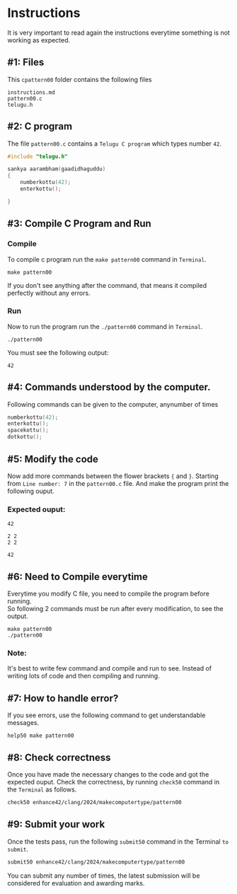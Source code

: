 # Instructions
It is very important to read again the instructions everytime something is not working as expected.  

## #1: Files
This `cpattern00` folder contains the following files
```
instructions.md
pattern00.c
telugu.h
```

## #2: C program
The file `pattern00.c` contains a `Telugu C program` which types number `42`.
```C
#include "telugu.h"

sankya aarambham(gaadidhaguddu)
{
    numberkottu(42);
    enterkottu();

}
```

## #3: Compile C Program and Run
### Compile
To compile c program run the `make pattern00` command in `Terminal`.
```
make pattern00
```
If you don't see anything after the command, that means it compiled perfectly without any errors.  
### Run
Now to run the program run the `./pattern00` command in `Terminal`.
```
./pattern00
```
You must see the following output:
```
42

```


## #4: Commands understood by the computer.
Following commands can be given to the computer, anynumber of times
```C
numberkottu(42);
enterkottu();
spacekottu();
dotkottu();
```

## #5: Modify the code
Now add more commands between the flower brackets `{` and `}`. Starting from `Line number: 7`  in the `pattern00.c` file. And make the program print the following ouput.
### Expected ouput:
```
42

2 2
2 2

42

```

## #6: Need to Compile everytime
Everytime you modify C file, you need to compile the program before running.  
So following 2 commands must be run after every modification, to see the output. 
```
make pattern00
./pattern00
```
### Note: 
It's best to write few command and compile and run to see. Instead of writing lots of code and then compiling and running.

## #7: How to handle error?
If you see errors, use the following command to get understandable messages. 
```
help50 make pattern00
```


## #8: Check correctness
Once you have made the necessary changes to the code and got the expected ouput. Check the correctness, by running `check50` command in the `Terminal` as follows.  
```bash
check50 enhance42/clang/2024/makecomputertype/pattern00
```

## #9: Submit your work
Once the tests pass, run the following `submit50` command in the Terminal `to submit`.
```bash
submit50 enhance42/clang/2024/makecomputertype/pattern00
```
You can submit any number of times, the latest submission will be considered for evaluation and awarding marks.
